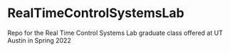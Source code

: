# RealTimeControlSystemsLab
Repo for the Real Time Control Systems Lab graduate class offered at UT Austin in Spring 2022
